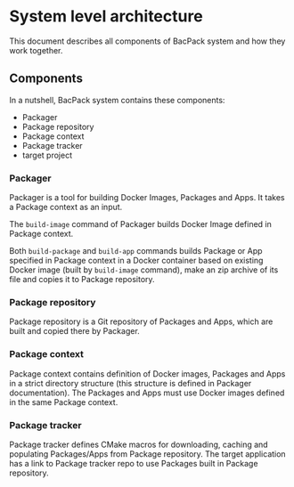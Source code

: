# System level architecture

This document describes all components of BacPack system and how they work together.

## Components

In a nutshell, BacPack system contains these components:

 - Packager
 - Package repository
 - Package context
 - Package tracker
 - target project

### Packager

Packager is a tool for building Docker Images, Packages and Apps. It takes a Package context as an
input.

The `build-image` command of Packager builds Docker Image defined in Package context.

Both `build-package` and `build-app` commands builds Package or App specified in Package context
in a Docker container based on existing Docker image (built by `build-image` command), make an
zip archive of its file and copies it to Package repository.

### Package repository

Package repository is a Git repository of Packages and Apps, which are built and copied there by
Packager.

### Package context

Package context contains definition of Docker images, Packages and Apps in a strict directory
structure (this structure is defined in Packager documentation). The Packages and Apps must use
Docker images defined in the same Package context.

### Package tracker

Package tracker defines CMake macros for downloading, caching and populating Packages/Apps from
Package repository. The target application has a link to Package tracker repo to use Packages built
in Package repository.